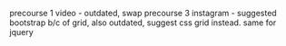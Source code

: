 precourse 1 video - outdated, swap
precourse 3 instagram - suggested bootstrap b/c of grid, also outdated, suggest css grid instead. same for jquery
